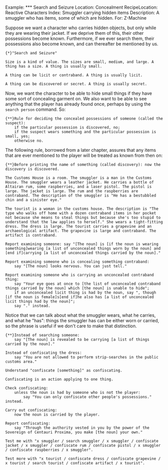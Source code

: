 Example: *** Search and Seizure
Location: Concealment
RecipeLocation: Reactive Characters
Index: Smuggler carrying hidden items
Description: A smuggler who has items, some of which are hidden.
For: Z-Machine

  
Suppose we want a character who carries hidden objects, but only while they are wearing their jacket. If we deprive them of this, their other possessions become known. Furthermore, if we ever search them, their possessions also become known, and can thereafter be mentioned by us.

  

``` inform7
{*}"Search and Seizure"

Size is a kind of value. The sizes are small, medium, and large. A thing has a size. A thing is usually small.

A thing can be licit or contraband. A thing is usually licit.

A thing can be discovered or secret. A thing is usually secret.
```

  
Now, we want the character to be able to hide small things if they have some sort of concealing garment on. We also want to be able to see anything that the player has already found once, perhaps by using the ``search person`` command. So:

  

``` inform7
{**}Rule for deciding the concealed possessions of someone (called the suspect):
	if the particular possession is discovered, no;
	if the suspect wears something and the particular possession is small, yes;
	otherwise no.
```

  
The following rule, borrowed from a later chapter, assures that any items that are ever mentioned to the player will be treated as known from then on:

  

``` inform7
{**}Before printing the name of something (called discovery): now the discovery is discovered.

The Customs House is a room. The smuggler is a man in the Customs House. The smuggler wears a leather jacket. He carries a bottle of Altairan rum, some raspberries, and a laser pistol. The pistol is large. The jacket is large. The rum and the raspberries are contraband. The description of the smuggler is "He has a bestubbled chin and a sinister eye."

The tourist is a woman in the customs house. The description is "The type who walks off home with a dozen contraband items in her pocket not because she means to steal things but because she's too stupid to understand that the law applies to herself." She wears a tight-fitting dress. The dress is large. The tourist carries a grapevine and an archaeological artifact. The grapevine is large and contraband. The artifact is contraband.

Report examining someone: say "[The noun] is [if the noun is wearing something]wearing [a list of unconcealed things worn by the noun] and [end if]carrying [a list of unconcealed things carried by the noun]."

Report examining someone who is concealing something contraband:
	say "[The noun] looks nervous. You can just tell."

Report examining someone who is carrying an unconcealed contraband thing:
	say "Your eye goes at once to [the list of unconcealed contraband things carried by the noun] which [the noun] is unable to hide";
	if an unconcealed licit thing is had by the noun, say ", though [if the noun is female]s[end if]he also has [a list of unconcealed licit things had by the noun]";
	say "." instead.
```

  
Notice that we can talk about what the smuggler wears, what he carries, and what he "has": things the smuggler has can be either worn or carried, so the phrase is useful if we don't care to make that distinction.

  

``` inform7
{**}Instead of searching someone:
	say "[The noun] is revealed to be carrying [a list of things carried by the noun]."

Instead of confiscating the dress:
	say "You are not allowed to perform strip-searches in the public customs area."

Understand "confiscate [something]" as confiscating.

Confiscating is an action applying to one thing.

Check confiscating:
	unless the noun is had by someone who is not the player:
		say "You can only confiscate other people's possessions." instead.

Carry out confiscating:
	now the noun is carried by the player.

Report confiscating:
	say "Through the authority vested in you by the power of the Sovereign of Centauri Proxima, you make [the noun] your own."

Test me with "x smuggler / search smuggler / x smuggler / confiscate jacket / x smuggler / confiscate rum / confiscate pistol / x smuggler / confiscate raspberries / x smuggler".

Test more with "x tourist / confiscate dress / confiscate grapevine / x tourist / search tourist / confiscate artifact / x tourist".
```


